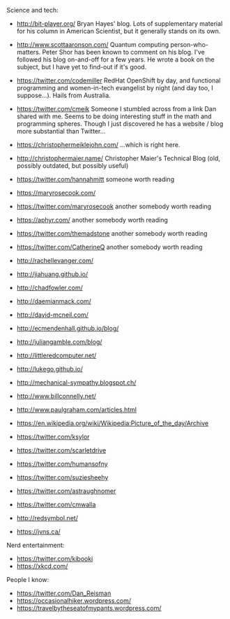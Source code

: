 Science and tech:

 - http://bit-player.org/
   Bryan Hayes' blog.  Lots of supplementary material for his column
   in American Scientist, but it generally stands on its own.

 - http://www.scottaaronson.com/
   Quantum computing person-who-matters.  Peter Shor has been known to
   comment on his blog.  I've followed his blog on-and-off for a few
   years.  He wrote a book on the subject, but I have yet to find-out
   if it's good.

 - https://twitter.com/codemiller
   RedHat OpenShift by day, and functional programming and
   women-in-tech evangelist by night (and day too, I suppose...).
   Hails from Australia.

 - https://twitter.com/cmeik
   Someone I stumbled across from a link Dan shared with me.  Seems to
   be doing interesting stuff in the math and programming spheres.
   Though I just discovered he has a website / blog more substantial
   than Twitter...

 - https://christophermeiklejohn.com/
   ...which is right here.

 - http://christophermaier.name/
   Christopher Maier's Technical Blog
   (old, possibly outdated, but possibly useful)

 - https://twitter.com/hannahmitt
   someone worth reading

 - https://maryrosecook.com/
 - https://twitter.com/maryrosecook
   another somebody worth reading

 - https://aphyr.com/
   another somebody worth reading

 - https://twitter.com/themadstone
   another somebody worth reading

 - https://twitter.com/CatherineQ
   another somebody worth reading

 - http://rachellevanger.com/
 - http://jiahuang.github.io/
 - http://chadfowler.com/
 - http://daemianmack.com/
 - http://david-mcneil.com/
 - http://ecmendenhall.github.io/blog/
 - http://juliangamble.com/blog/
 - http://littleredcomputer.net/
 - http://lukego.github.io/
 - http://mechanical-sympathy.blogspot.ch/
 - http://www.billconnelly.net/
 - http://www.paulgraham.com/articles.html
 - https://en.wikipedia.org/wiki/Wikipedia:Picture_of_the_day/Archive
 - https://twitter.com/ksylor
 - https://twitter.com/scarletdrive
 - https://twitter.com/humansofny
 - https://twitter.com/suziesheehy
 - https://twitter.com/astraughnomer
 - https://twitter.com/cmwalla
 - http://redsymbol.net/
 - https://jvns.ca/

Nerd entertainment:

 - https://twitter.com/kibooki
 - https://xkcd.com/

People I know:

 - https://twitter.com/Dan_Reisman
 - https://occasionalhiker.wordpress.com/
 - https://travelbytheseatofmypants.wordpress.com/
